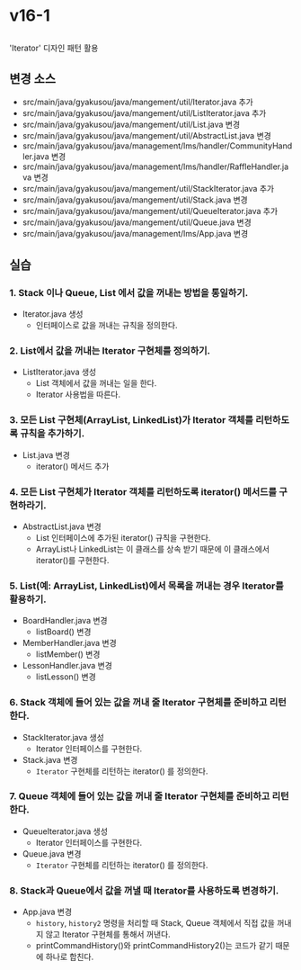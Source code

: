 # v16-1

##
'Iterator' 디자인 패턴 활용

## 변경 소스

- src/main/java/gyakusou/java/mangement/util/Iterator.java 추가
- src/main/java/gyakusou/java/mangement/util/ListIterator.java 추가
- src/main/java/gyakusou/java/mangement/util/List.java 변경
- src/main/java/gyakusou/java/mangement/util/AbstractList.java 변경
- src/main/java/gyakusou/java/management/lms/handler/CommunityHandler.java 변경
- src/main/java/gyakusou/java/management/lms/handler/RaffleHandler.java 변경
- src/main/java/gyakusou/java/mangement/util/StackIterator.java 추가
- src/main/java/gyakusou/java/mangement/util/Stack.java 변경
- src/main/java/gyakusou/java/mangement/util/QueueIterator.java 추가
- src/main/java/gyakusou/java/mangement/util/Queue.java 변경
- src/main/java/gyakusou/java/management/lms/App.java 변경

  
## 실습

### 1. Stack 이나 Queue, List 에서 값을 꺼내는 방법을 통일하기.

- Iterator.java 생성
  - 인터페이스로 값을 꺼내는 규칙을 정의한다.

### 2. List에서 값을 꺼내는 Iterator 구현체를 정의하기.

- ListIterator.java 생성
  - List 객체에서 값을 꺼내는 일을 한다.
  - Iterator 사용법을 따른다.

### 3. 모든 List 구현체(ArrayList, LinkedList)가 Iterator 객체를 리턴하도록 규칙을 추가하기.

- List.java 변경
  - iterator() 메서드 추가

### 4. 모든 List 구현체가 Iterator 객체를 리턴하도록 iterator() 메서드를 구현하라기.

- AbstractList.java 변경
  - List 인터페이스에 추가된 iterator() 규칙을 구현한다.
  - ArrayList나 LinkedList는 이 클래스를 상속 받기 때문에 이 클래스에서 iterator()를 구현한다.

### 5. List(예: ArrayList, LinkedList)에서 목록을 꺼내는 경우 Iterator를 활용하기.

- BoardHandler.java 변경
  - listBoard() 변경
- MemberHandler.java 변경
  - listMember() 변경
- LessonHandler.java 변경
  - listLesson() 변경 

### 6. Stack 객체에 들어 있는 값을 꺼내 줄 Iterator 구현체를 준비하고 리턴한다.

- StackIterator.java 생성
  - Iterator 인터페이스를 구현한다.
- Stack.java 변경
    - `Iterator` 구현체를 리턴하는 iterator() 를 정의한다.

### 7. Queue 객체에 들어 있는 값을 꺼내 줄 Iterator 구현체를 준비하고 리턴한다.
    
- QueueIterator.java 생성
  - Iterator 인터페이스를 구현한다.
- Queue.java 변경
    - `Iterator` 구현체를 리턴하는 iterator() 를 정의한다.
    
### 8. Stack과 Queue에서 값을 꺼낼 때 Iterator를 사용하도록 변경하기.

- App.java 변경
    - `history`, `history2` 명령을 처리할 때 Stack, Queue 객체에서 직접 값을 꺼내지 않고 Iterator 구현체를 통해서 꺼낸다.
    - printCommandHistory()와 printCommandHistory2()는 코드가 같기 때문에 하나로 합친다.
      
